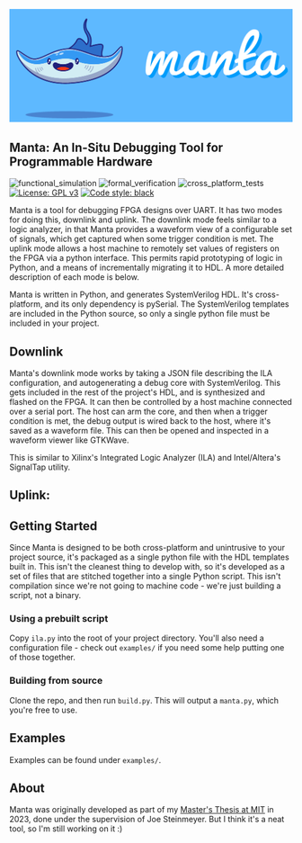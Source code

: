 ![](assets/manta.png)

## Manta: An In-Situ Debugging Tool for Programmable Hardware
![functional_simulation](https://github.com/fischermoseley/manta/actions/workflows/functional_simulation.yml/badge.svg)
![formal_verification](https://github.com/fischermoseley/manta/actions/workflows/formal_verification.yml/badge.svg)
![cross_platform_tests](https://github.com/fischermoseley/manta/actions/workflows/cross_platform_tests.yml/badge.svg)
[![License: GPL v3](https://img.shields.io/badge/License-GPLv3-blue.svg)](https://www.gnu.org/licenses/gpl-3.0)
[![Code style: black](https://img.shields.io/badge/code%20style-black-000000.svg)](https://github.com/psf/black)

Manta is a tool for debugging FPGA designs over UART. It has two modes for doing this, downlink and uplink. The downlink mode feels similar to a logic analyzer, in that Manta provides a waveform view of a configurable set of signals, which get captured when some trigger condition is met. The uplink mode allows a host machine to remotely set values of registers on the FPGA via a python interface. This permits rapid prototyping of logic in Python, and a means of incrementally migrating it to HDL. A more detailed description of each mode is below.

Manta is written in Python, and generates SystemVerilog HDL. It's cross-platform, and its only dependency is pySerial. The SystemVerilog templates are included in the Python source, so only a single python file must be included in your project.

## Downlink
Manta's downlink mode works by taking a JSON file describing the ILA configuration, and autogenerating a debug core with SystemVerilog. This gets included in the rest of the project's HDL, and is synthesized and flashed on the FPGA. It can then be controlled by a host machine connected over a serial port. The host can arm the core, and then when a trigger condition is met, the debug output is wired back to the host, where it's saved as a waveform file. This can then be opened and inspected in a waveform viewer like GTKWave.

This is similar to Xilinx's Integrated Logic Analyzer (ILA) and Intel/Altera's SignalTap utility.

## Uplink:


## Getting Started
Since Manta is designed to be both cross-platform and unintrusive to your project source, it's packaged as a single python file with the HDL templates built in. This isn't the cleanest thing to develop with, so it's developed as a set of files that are stitched together into a single Python script. This isn't compilation since we're not going to machine code - we're just building a script, not a binary.

### Using a prebuilt script
Copy `ila.py` into the root of your project directory. You'll also need a configuration file - check out `examples/` if you need some help putting one of those together.

### Building from source
Clone the repo, and then run `build.py`. This will output a `manta.py`, which you're free to use.

## Examples
Examples can be found under `examples/`.

## About
Manta was originally developed as part of my [Master's Thesis at MIT](dspace.mit.edu) in 2023, done under the supervision of Joe Steinmeyer. But I think it's a neat tool, so I'm still working on it :)